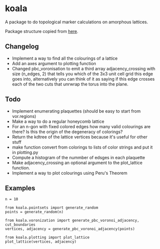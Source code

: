 # koala
A package to do topological marker calculations on amorphous lattices.

Package structure copied from [here](https://blog.ionelmc.ro/2014/05/25/python-packaging).

## Changelog
- Implement a way to find all the colourings of a lattice
- Add an axes argument to plotting function
- Changed pbc_voronisation to emit a third array adjacency_crossing with size (n_edges, 2) that tells you which of the 3x3 unit cell grid this edge goes into, alternatively you can think of it as saying if this edge crosses each of the two cuts that unrwrap the torus into the plane.

## Todo
- Implement enumerating plaquettes (should be easy to start from vor.regions)
- Make a way to do a regular honeycomb lattice
- For an n-gon with fixed colored edges how many valid colourings are there? Is this the origin of the degeneracy of colorings?
- Return the kdtree of the lattice vertices because it's useful for other stuff
- make function convert from colorings to lists of color strings and put it in plotting.py
- Compute a histogram of the nummber of edsges in each plaquette
- Make adjacency_crossing an optional argument to the plot_lattice function.
- Implement a way to plot colourings using Peru's Theorem

## Examples

```
n = 10

from koala.pointsets import generate_random
points = generate_random(n)

from koala.voronization import generate_pbc_voronoi_adjacency, cut_boundaries
vertices, adjacency = generate_pbc_voronoi_adjacency(points)

from koala.plotting import plot_lattice
plot_lattice(vertices, adjacency)
```

